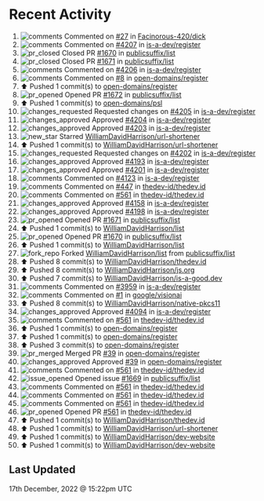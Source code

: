 # Recent Activity

<!--RECENT_ACTIVITY:start-->
1. ![comments](https://cdn.jsdelivr.net/gh/Readme-Workflows/Readme-Icons@main/icons/octicons/Comment.svg) Commented on [#27](https://github.com/Facinorous-420/dick/pull/27#issuecomment-1356275000) in [Facinorous-420/dick](https://github.com/Facinorous-420/dick)
2. ![comments](https://cdn.jsdelivr.net/gh/Readme-Workflows/Readme-Icons@main/icons/octicons/Comment.svg) Commented on [#4207](https://github.com/is-a-dev/register/pull/4207#issuecomment-1356182360) in [is-a-dev/register](https://github.com/is-a-dev/register)
3. ![pr_closed](https://cdn.jsdelivr.net/gh/Readme-Workflows/Readme-Icons@main/icons/octicons/PullRequestClosed.svg) Closed PR [#1670](https://github.com/publicsuffix/list/pull/1670) in [publicsuffix/list](https://github.com/publicsuffix/list)
4. ![pr_closed](https://cdn.jsdelivr.net/gh/Readme-Workflows/Readme-Icons@main/icons/octicons/PullRequestClosed.svg) Closed PR [#1671](https://github.com/publicsuffix/list/pull/1671) in [publicsuffix/list](https://github.com/publicsuffix/list)
5. ![comments](https://cdn.jsdelivr.net/gh/Readme-Workflows/Readme-Icons@main/icons/octicons/Comment.svg) Commented on [#4206](https://github.com/is-a-dev/register/issues/4206#issuecomment-1356115633) in [is-a-dev/register](https://github.com/is-a-dev/register)
6. ![comments](https://cdn.jsdelivr.net/gh/Readme-Workflows/Readme-Icons@main/icons/octicons/Comment.svg) Commented on [#8](https://github.com/open-domains/register/issues/8#issuecomment-1356115503) in [open-domains/register](https://github.com/open-domains/register)
7. ⬆️ Pushed 1 commit(s) to [open-domains/register](https://github.com/open-domains/register)
8. ![pr_opened](https://cdn.jsdelivr.net/gh/Readme-Workflows/Readme-Icons@main/icons/octicons/PullRequestOpened.svg) Opened PR [#1672](https://github.com/publicsuffix/list/pull/1672) in [publicsuffix/list](https://github.com/publicsuffix/list)
9. ⬆️ Pushed 1 commit(s) to [open-domains/psl](https://github.com/open-domains/psl)
10. ![changes_requested](https://cdn.jsdelivr.net/gh/Readme-Workflows/Readme-Icons@main/icons/octicons/RequestedChanges.svg) Requested changes on [#4205](https://github.com/is-a-dev/register/pull/4205#pullrequestreview-1221699222) in [is-a-dev/register](https://github.com/is-a-dev/register)
11. ![changes_approved](https://cdn.jsdelivr.net/gh/Readme-Workflows/Readme-Icons@main/icons/octicons/ApprovedChanges.svg) Approved [#4204](https://github.com/is-a-dev/register/pull/4204#pullrequestreview-1221654531) in [is-a-dev/register](https://github.com/is-a-dev/register)
12. ![changes_approved](https://cdn.jsdelivr.net/gh/Readme-Workflows/Readme-Icons@main/icons/octicons/ApprovedChanges.svg) Approved [#4203](https://github.com/is-a-dev/register/pull/4203#pullrequestreview-1221654128) in [is-a-dev/register](https://github.com/is-a-dev/register)
13. ![new_star](https://cdn.jsdelivr.net/gh/Readme-Workflows/Readme-Icons@main/icons/octicons/StarredRepositoryYellow.svg) Starred [WilliamDavidHarrison/url-shortener](https://github.com/WilliamDavidHarrison/url-shortener)
14. ⬆️ Pushed 1 commit(s) to [WilliamDavidHarrison/url-shortener](https://github.com/WilliamDavidHarrison/url-shortener)
15. ![changes_requested](https://cdn.jsdelivr.net/gh/Readme-Workflows/Readme-Icons@main/icons/octicons/RequestedChanges.svg) Requested changes on [#4202](https://github.com/is-a-dev/register/pull/4202#pullrequestreview-1221631688) in [is-a-dev/register](https://github.com/is-a-dev/register)
16. ![changes_approved](https://cdn.jsdelivr.net/gh/Readme-Workflows/Readme-Icons@main/icons/octicons/ApprovedChanges.svg) Approved [#4193](https://github.com/is-a-dev/register/pull/4193#pullrequestreview-1221630301) in [is-a-dev/register](https://github.com/is-a-dev/register)
17. ![changes_approved](https://cdn.jsdelivr.net/gh/Readme-Workflows/Readme-Icons@main/icons/octicons/ApprovedChanges.svg) Approved [#4201](https://github.com/is-a-dev/register/pull/4201#pullrequestreview-1221630223) in [is-a-dev/register](https://github.com/is-a-dev/register)
18. ![comments](https://cdn.jsdelivr.net/gh/Readme-Workflows/Readme-Icons@main/icons/octicons/Comment.svg) Commented on [#4123](https://github.com/is-a-dev/register/pull/4123#issuecomment-1355764414) in [is-a-dev/register](https://github.com/is-a-dev/register)
19. ![comments](https://cdn.jsdelivr.net/gh/Readme-Workflows/Readme-Icons@main/icons/octicons/Comment.svg) Commented on [#447](https://github.com/thedev-id/thedev.id/issues/447#issuecomment-1355762933) in [thedev-id/thedev.id](https://github.com/thedev-id/thedev.id)
20. ![comments](https://cdn.jsdelivr.net/gh/Readme-Workflows/Readme-Icons@main/icons/octicons/Comment.svg) Commented on [#561](https://github.com/thedev-id/thedev.id/pull/561#issuecomment-1355754560) in [thedev-id/thedev.id](https://github.com/thedev-id/thedev.id)
21. ![changes_approved](https://cdn.jsdelivr.net/gh/Readme-Workflows/Readme-Icons@main/icons/octicons/ApprovedChanges.svg) Approved [#4158](https://github.com/is-a-dev/register/pull/4158#pullrequestreview-1221550870) in [is-a-dev/register](https://github.com/is-a-dev/register)
22. ![changes_approved](https://cdn.jsdelivr.net/gh/Readme-Workflows/Readme-Icons@main/icons/octicons/ApprovedChanges.svg) Approved [#4198](https://github.com/is-a-dev/register/pull/4198#pullrequestreview-1221550710) in [is-a-dev/register](https://github.com/is-a-dev/register)
23. ![pr_opened](https://cdn.jsdelivr.net/gh/Readme-Workflows/Readme-Icons@main/icons/octicons/PullRequestOpened.svg) Opened PR [#1671](https://github.com/publicsuffix/list/pull/1671) in [publicsuffix/list](https://github.com/publicsuffix/list)
24. ⬆️ Pushed 1 commit(s) to [WilliamDavidHarrison/list](https://github.com/WilliamDavidHarrison/list)
25. ![pr_opened](https://cdn.jsdelivr.net/gh/Readme-Workflows/Readme-Icons@main/icons/octicons/PullRequestOpened.svg) Opened PR [#1670](https://github.com/publicsuffix/list/pull/1670) in [publicsuffix/list](https://github.com/publicsuffix/list)
26. ⬆️ Pushed 1 commit(s) to [WilliamDavidHarrison/list](https://github.com/WilliamDavidHarrison/list)
27. ![fork_repo](https://cdn.jsdelivr.net/gh/Readme-Workflows/Readme-Icons@main/icons/octicons/ForkedRepository.svg) Forked [WilliamDavidHarrison/list](https://github.com/WilliamDavidHarrison/list) from [publicsuffix/list](https://github.com/publicsuffix/list)
28. ⬆️ Pushed 8 commit(s) to [WilliamDavidHarrison/thedev.id](https://github.com/WilliamDavidHarrison/thedev.id)
29. ⬆️ Pushed 8 commit(s) to [WilliamDavidHarrison/js.org](https://github.com/WilliamDavidHarrison/js.org)
30. ⬆️ Pushed 7 commit(s) to [WilliamDavidHarrison/is-a-good.dev](https://github.com/WilliamDavidHarrison/is-a-good.dev)
31. ![comments](https://cdn.jsdelivr.net/gh/Readme-Workflows/Readme-Icons@main/icons/octicons/Comment.svg) Commented on [#3959](https://github.com/is-a-dev/register/pull/3959#issuecomment-1354712506) in [is-a-dev/register](https://github.com/is-a-dev/register)
32. ![comments](https://cdn.jsdelivr.net/gh/Readme-Workflows/Readme-Icons@main/icons/octicons/Comment.svg) Commented on [#1](https://github.com/google/visionai/pull/1#issuecomment-1354712111) in [google/visionai](https://github.com/google/visionai)
33. ⬆️ Pushed 8 commit(s) to [WilliamDavidHarrison/native-pkcs11](https://github.com/WilliamDavidHarrison/native-pkcs11)
34. ![changes_approved](https://cdn.jsdelivr.net/gh/Readme-Workflows/Readme-Icons@main/icons/octicons/ApprovedChanges.svg) Approved [#4094](https://github.com/is-a-dev/register/pull/4094#pullrequestreview-1220600478) in [is-a-dev/register](https://github.com/is-a-dev/register)
35. ![comments](https://cdn.jsdelivr.net/gh/Readme-Workflows/Readme-Icons@main/icons/octicons/Comment.svg) Commented on [#561](https://github.com/thedev-id/thedev.id/pull/561#issuecomment-1354495429) in [thedev-id/thedev.id](https://github.com/thedev-id/thedev.id)
36. ⬆️ Pushed 1 commit(s) to [open-domains/register](https://github.com/open-domains/register)
37. ⬆️ Pushed 1 commit(s) to [open-domains/register](https://github.com/open-domains/register)
38. ⬆️ Pushed 3 commit(s) to [open-domains/register](https://github.com/open-domains/register)
39. ![pr_merged](https://cdn.jsdelivr.net/gh/Readme-Workflows/Readme-Icons@main/icons/octicons/PullRequestMerged.svg) Merged PR [#39](https://github.com/open-domains/register/pull/39) in [open-domains/register](https://github.com/open-domains/register)
40. ![changes_approved](https://cdn.jsdelivr.net/gh/Readme-Workflows/Readme-Icons@main/icons/octicons/ApprovedChanges.svg) Approved [#39](https://github.com/open-domains/register/pull/39#pullrequestreview-1220512722) in [open-domains/register](https://github.com/open-domains/register)
41. ![comments](https://cdn.jsdelivr.net/gh/Readme-Workflows/Readme-Icons@main/icons/octicons/Comment.svg) Commented on [#561](https://github.com/thedev-id/thedev.id/pull/561#issuecomment-1354432769) in [thedev-id/thedev.id](https://github.com/thedev-id/thedev.id)
42. ![issue_opened](https://cdn.jsdelivr.net/gh/Readme-Workflows/Readme-Icons@main/icons/octicons/IssueOpened.svg) Opened issue [#1669](https://github.com/publicsuffix/list/issues/1669) in [publicsuffix/list](https://github.com/publicsuffix/list)
43. ![comments](https://cdn.jsdelivr.net/gh/Readme-Workflows/Readme-Icons@main/icons/octicons/Comment.svg) Commented on [#561](https://github.com/thedev-id/thedev.id/pull/561#issuecomment-1354327534) in [thedev-id/thedev.id](https://github.com/thedev-id/thedev.id)
44. ![comments](https://cdn.jsdelivr.net/gh/Readme-Workflows/Readme-Icons@main/icons/octicons/Comment.svg) Commented on [#561](https://github.com/thedev-id/thedev.id/pull/561#issuecomment-1354321458) in [thedev-id/thedev.id](https://github.com/thedev-id/thedev.id)
45. ![comments](https://cdn.jsdelivr.net/gh/Readme-Workflows/Readme-Icons@main/icons/octicons/Comment.svg) Commented on [#561](https://github.com/thedev-id/thedev.id/pull/561#issuecomment-1354306983) in [thedev-id/thedev.id](https://github.com/thedev-id/thedev.id)
46. ![pr_opened](https://cdn.jsdelivr.net/gh/Readme-Workflows/Readme-Icons@main/icons/octicons/PullRequestOpened.svg) Opened PR [#561](https://github.com/thedev-id/thedev.id/pull/561) in [thedev-id/thedev.id](https://github.com/thedev-id/thedev.id)
47. ⬆️ Pushed 1 commit(s) to [WilliamDavidHarrison/thedev.id](https://github.com/WilliamDavidHarrison/thedev.id)
48. ⬆️ Pushed 1 commit(s) to [WilliamDavidHarrison/url-shortener](https://github.com/WilliamDavidHarrison/url-shortener)
49. ⬆️ Pushed 1 commit(s) to [WilliamDavidHarrison/dev-website](https://github.com/WilliamDavidHarrison/dev-website)
50. ⬆️ Pushed 1 commit(s) to [WilliamDavidHarrison/dev-website](https://github.com/WilliamDavidHarrison/dev-website)
<!--RECENT_ACTIVITY:end-->

## Last Updated
<!--RECENT_ACTIVITY:last_update-->
17th December, 2022 @ 15:22pm UTC
<!--RECENT_ACTIVITY:last_update_end-->
